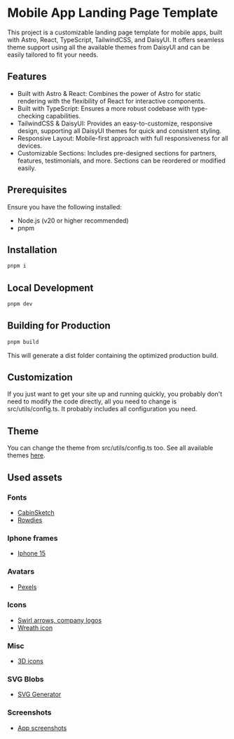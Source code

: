 # Mobile App Landing Page Template

This project is a customizable landing page template for mobile apps, built with Astro, React, TypeScript, TailwindCSS, and DaisyUI. It offers seamless theme support using all the available themes from DaisyUI and can be easily tailored to fit your needs.

## Features
- Built with Astro & React: Combines the power of Astro for static rendering with the flexibility of React for interactive components.
- Built with TypeScript: Ensures a more robust codebase with type-checking capabilities.
- TailwindCSS & DaisyUI: Provides an easy-to-customize, responsive design, supporting all DaisyUI themes for quick and consistent styling.
- Responsive Layout: Mobile-first approach with full responsiveness for all devices.
- Customizable Sections: Includes pre-designed sections for partners, features, testimonials, and more. Sections can be reordered or modified easily.

## Prerequisites
Ensure you have the following installed:

- Node.js (v20 or higher recommended)
- pnpm

## Installation
```bash
pnpm i
```

## Local Development
```bash
pnpm dev
```

## Building for Production
```bash
pnpm build
```

This will generate a dist folder containing the optimized production build.

## Customization
If you just want to get your site up and running quickly, you probably don't need to modify the code directly, all you need to change is src/utils/config.ts. It probably includes all configuration you need.

## Theme
You can change the theme from src/utils/config.ts too. See all available themes [here](https://daisyui.com/docs/themes/).

## Used assets

### Fonts
- [CabinSketch](https://fonts.google.com/specimen/Cabin+Sketch)
- [Rowdies](https://fonts.google.com/specimen/Rowdies)

### Iphone frames
- [Iphone 15](https://www.figma.com/community/file/1385659531316001292)

### Avatars
- [Pexels](https://pexels.com)

### Icons
- [Swirl arrows, company logos](https://uxwing.com)
- [Wreath icon](https://freesvg.org)

### Misc
- [3D icons](https://3dicons.co)

### SVG Blobs
- [SVG Generator](https://fffuel.co)

### Screenshots
- [App screenshots](https://www.figma.com/community/file/874598319834758320)
